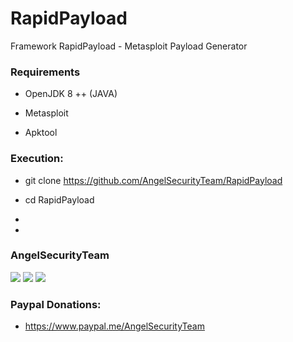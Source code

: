 # RapidPayload

Framework RapidPayload - Metasploit Payload Generator 

<h3> Requirements </h3>
 
 * OpenJDK 8 ++ (JAVA)
 
 * Metasploit
 
 * Apktool
 
<h3> Execution: </h3>

* git clone https://github.com/AngelSecurityTeam/RapidPayload

* cd RapidPayload

* 

* 

<h3>AngelSecurityTeam</h3>

<img src="https://github.com/AngelSecurityTeam/RapidPayload/blob/master/Image/Android.png">


<img src="https://github.com/AngelSecurityTeam/RapidPayload/blob/master/Image/linux.png">

<img src="https://github.com/AngelSecurityTeam/RapidPayload/blob/master/Image/ngrok_py.png">

<h3> Paypal Donations: </h3>

* https://www.paypal.me/AngelSecurityTeam
